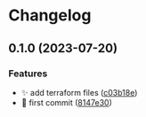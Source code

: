 # Changelog

## 0.1.0 (2023-07-20)


### Features

* :sparkles: add terraform files ([c03b18e](https://github.com/Foxon-Consulting/tf-module-aws-security-groups/commit/c03b18e266b6c030e496c81654b13b98ed7a7d7e))
* :tada: first commit ([8147e30](https://github.com/Foxon-Consulting/tf-module-aws-security-groups/commit/8147e304cc8bb987347ab221e49c867d0e2e4f0c))
